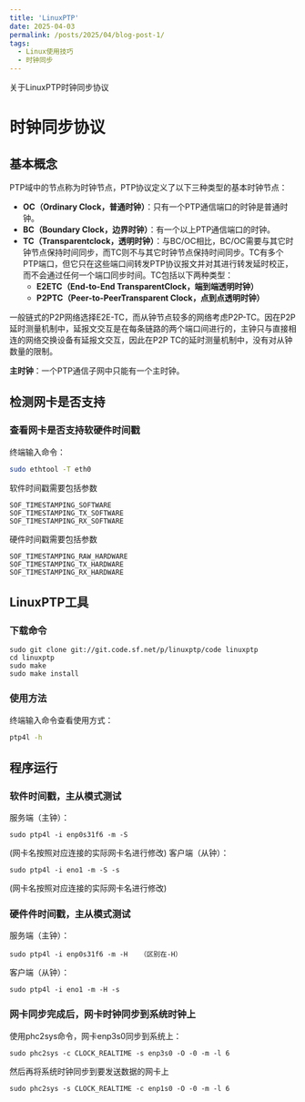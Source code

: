 ```yaml
---
title: 'LinuxPTP'
date: 2025-04-03
permalink: /posts/2025/04/blog-post-1/
tags:
  - Linux使用技巧
  - 时钟同步
---
```


关于LinuxPTP时钟同步协议

<!-- more -->

# 时钟同步协议

## 基本概念

PTP域中的节点称为时钟节点，PTP协议定义了以下三种类型的基本时钟节点：

- **OC（Ordinary Clock，普通时钟）**：只有一个PTP通信端口的时钟是普通时钟。
- **BC（Boundary Clock，边界时钟）**：有一个以上PTP通信端口的时钟。
- **TC（Transparentclock，透明时钟）**：与BC/OC相比，BC/OC需要与其它时钟节点保持时间同步，而TC则不与其它时钟节点保持时间同步。TC有多个PTP端口，但它只在这些端口间转发PTP协议报文并对其进行转发延时校正，而不会通过任何一个端口同步时间。TC包括以下两种类型：
  - **E2ETC（End-to-End TransparentClock，端到端透明时钟）**
  - **P2PTC（Peer-to-PeerTransparent Clock，点到点透明时钟）**

一般链式的P2P网络选择E2E-TC，而从钟节点较多的网络考虑P2P-TC。因在P2P延时测量机制中，延报文交互是在每条链路的两个端口间进行的，主钟只与直接相连的网络交换设备有延报文交互，因此在P2P TC的延时测量机制中，没有对从钟数量的限制。

**主时钟**：一个PTP通信子网中只能有一个主时钟。

## 检测网卡是否支持

### 查看网卡是否支持软硬件时间戳

终端输入命令：

```bash
sudo ethtool -T eth0
```

软件时间戳需要包括参数

    SOF_TIMESTAMPING_SOFTWARE
    SOF_TIMESTAMPING_TX_SOFTWARE
    SOF_TIMESTAMPING_RX_SOFTWARE

硬件时间戳需要包括参数

    SOF_TIMESTAMPING_RAW_HARDWARE
    SOF_TIMESTAMPING_TX_HARDWARE
    SOF_TIMESTAMPING_RX_HARDWARE

## LinuxPTP工具
### 下载命令
    sudo git clone git://git.code.sf.net/p/linuxptp/code linuxptp
    cd linuxptp
    sudo make
    sudo make install

### 使用方法
终端输入命令查看使用方式：
```bash
ptp4l -h
```

## 程序运行

### 软件时间戳，主从模式测试

服务端（主钟）：

    sudo ptp4l -i enp0s31f6 -m -S 

(网卡名按照对应连接的实际网卡名进行修改)
客户端（从钟）：
    
    sudo ptp4l -i eno1 -m -S -s  
    
(网卡名按照对应连接的实际网卡名进行修改)

### 硬件件时间戳，主从模式测试

服务端（主钟）：

    sudo ptp4l -i enp0s31f6 -m -H   （区别在-H）

客户端（从钟）：

    sudo ptp4l -i eno1 -m -H -s


### 网卡同步完成后，网卡时钟同步到系统时钟上

使用phc2sys命令，网卡enp3s0同步到系统上：

    sudo phc2sys -c CLOCK_REALTIME -s enp3s0 -O -0 -m -l 6

然后再将系统时钟同步到要发送数据的网卡上

    sudo phc2sys -s CLOCK_REALTIME -c enp1s0 -O -0 -m -l 6